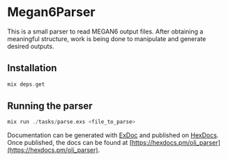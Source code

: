 # Megan6Parser

This is a small parser to read MEGAN6 output files.
After obtaining a meaningful structure, work is being done to manipulate and generate desired outputs.

## Installation

```elixir
mix deps.get
```

## Running the parser

```elixir
mix run ./tasks/parse.exs <file_to_parse>
```

Documentation can be generated with [ExDoc](https://github.com/elixir-lang/ex_doc)
and published on [HexDocs](https://hexdocs.pm). Once published, the docs can
be found at [https://hexdocs.pm/oli_parser](https://hexdocs.pm/oli_parser).
